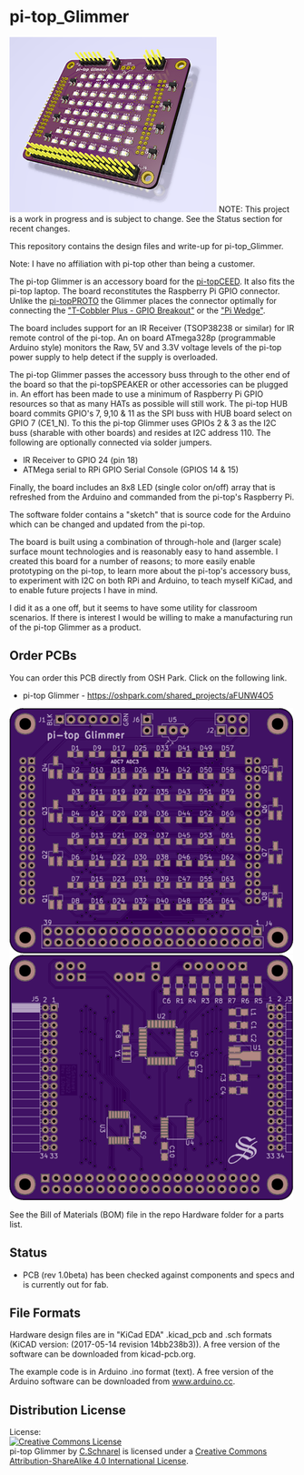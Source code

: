 pi-top_Glimmer  
==============

<img src="https://github.com/uChip/pi-top_Glimmer/blob/master/pi-top_Glimmer_front.png" alt="Accessory board for pi-top laptop or pi-topCEED" height="308" width="365">  
NOTE: This project is a work in progress and is subject to change.  See the Status section for recent changes.  

This repository contains the design files and write-up for pi-top_Glimmer.  

Note: I have no affiliation with pi-top other than being a customer.  

The pi-top Glimmer is an accessory board for the [pi-topCEED](https://pi-top.com/product/ceed).  It also fits the pi-top laptop.  The board reconstitutes the Raspberry Pi GPIO connector. Unlike the [pi-topPROTO](https://pi-top.com/buy/addon) the Glimmer places the connector optimally for connecting the ["T-Cobbler Plus - GPIO Breakout"](https://www.adafruit.com/product/2028) or the ["Pi Wedge"](https://www.sparkfun.com/products/13717).  

<picture>

The board includes support for an IR Receiver (TSOP38238 or similar) for IR remote control of the pi-top.  An on board ATmega328p (programmable Arduino style) monitors the Raw, 5V and 3.3V voltage levels of the pi-top power supply to help detect if the supply is overloaded.  

The pi-top Glimmer passes the accessory buss through to the other end of the board so that the pi-topSPEAKER or other accessories can be plugged in.  An effort has been made to use a minimum of Raspberry Pi GPIO resources so that as many HATs as possible will still work.  The pi-top HUB board commits GPIO's 7, 9,10 & 11 as the SPI buss with HUB board select on GPIO 7 (CE1_N).  To this the pi-top Glimmer uses GPIOs 2 & 3 as the I2C buss (sharable with other boards) and resides at I2C address 110.  The following are optionally connected via solder jumpers.
* IR Receiver to GPIO 24 (pin 18)
* ATMega serial to RPi GPIO Serial Console (GPIOS 14 & 15) 

Finally, the board includes an 8x8 LED (single color on/off) array that is refreshed from the Arduino and commanded from the pi-top's Raspberry Pi.  

The software folder contains a "sketch" that is source code for the Arduino which can be changed and updated from the pi-top.  

The board is built using a combination of through-hole and (larger scale) surface mount technologies and is reasonably easy to hand assemble. I created this board for a number of reasons; to more easily enable prototyping on the pi-top, to learn more about the pi-top's accessory buss, to experiment with I2C on both RPi and Arduino, to teach myself KiCad, and to enable future projects I have in mind.  

I did it as a one off, but it seems to have some utility for classroom scenarios.  If there is interest I would be willing to make a manufacturing run of the pi-top Glimmer as a product.  

## Order PCBs  

You can order this PCB directly from OSH Park.  Click on the following link.  
  * pi-top Glimmer - https://oshpark.com/shared_projects/aFUNW4O5  

<img src="https://github.com/uChip/pi-top_Glimmer/blob/master/Top.png" alt="PCB Top" height="431" width="500">  

<img src="https://github.com/uChip/pi-top_Glimmer/blob/master/Bottom.png" alt="PCB Bottom" height="431" width="500">  

See the Bill of Materials (BOM) file in the repo Hardware folder for a parts list.  

## Status  
  * PCB (rev 1.0beta) has been checked against components and specs and is currently out for fab.  

## File Formats  

Hardware design files are in "KiCad EDA" .kicad_pcb and .sch formats (KiCAD version: (2017-05-14 revision 14bb238b3)).  A free version of the software can be downloaded from kicad-pcb.org.  

The example code is in Arduino .ino format (text).  A free version of the Arduino software can be downloaded from www.arduino.cc.  

## Distribution License  

License:  
<a rel="license" href="http://creativecommons.org/licenses/by-sa/4.0/"><img alt="Creative Commons License" style="border-width:0" src="https://i.creativecommons.org/l/by-sa/4.0/88x31.png" /></a><br /><span xmlns:dct="http://purl.org/dc/terms/" property="dct:title">pi-top Glimmer</span> by <a xmlns:cc="http://creativecommons.org/ns#" href="https://github.com/uChip/pi-top_Glimmer" property="cc:attributionName" rel="cc:attributionURL">C.Schnarel</a> is licensed under a <a rel="license" href="http://creativecommons.org/licenses/by-sa/4.0/">Creative Commons Attribution-ShareAlike 4.0 International License</a>.  
  

